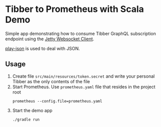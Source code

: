 # Tibber to Prometheus with Scala Demo
Simple app demonstrating how to consume Tibber GraphQL subscription endpoint using the [Jetty Websocket Client](https://www.eclipse.org/jetty/documentation/jetty-11/programming-guide/index.html#pg-client-websocket).

[play-json](https://index.scala-lang.org/playframework/play-json) is used to deal with JSON.

## Usage
1. Create file `src/main/resources/token.secret` and write your personal Tibber as the only contents of the file
2. Start Prometheus. Use `prometheus.yaml` file that resides in the project root
   ```
   prometheus --config.file=prometheus.yaml
   ```
3. Start the demo app
   ```
   ./gradle run
   ```
